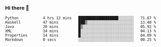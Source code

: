 ### Hi there 👋

<!--START_SECTION:waka-->

```text
Python           4 hrs 12 mins   ██████████████████░░░░░░░   71.87 %
Haskell          47 mins         ███▒░░░░░░░░░░░░░░░░░░░░░   13.40 %
Java             20 mins         █▒░░░░░░░░░░░░░░░░░░░░░░░   05.92 %
XML              14 mins         █░░░░░░░░░░░░░░░░░░░░░░░░   04.13 %
Properties       14 mins         █░░░░░░░░░░░░░░░░░░░░░░░░   04.09 %
Markdown         0 secs          ░░░░░░░░░░░░░░░░░░░░░░░░░   00.25 %
```

<!--END_SECTION:waka-->


<!--
**AnkelMauCastillo/AnkelMauCastillo** is a ✨ _special_ ✨ repository because its `README.md` (this file) appears on your GitHub profile.

Here are some ideas to get you started:

- 🔭 I’m currently working on ...
- 🌱 I’m currently learning ...
- 👯 I’m looking to collaborate on ...
- 🤔 I’m looking for help with ...
- 💬 Ask me about ...
- 📫 How to reach me: ...
- 😄 Pronouns: ...
- ⚡ Fun fact: ...
-->
